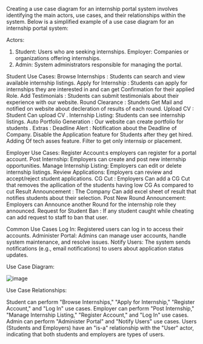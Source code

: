 Creating a use case diagram for an internship portal system involves identifying the main actors, use cases, and their relationships within the system. Below is a simplified example of a use case diagram for an internship portal system:

Actors:

1. Student: Users who are seeking internships.
Employer: Companies or organizations offering internships.
3. Admin: System administrators responsible for managing the portal.

Student Use Cases:
Browse Internships : Students can search and view available internship listings.
Apply for Internship : Students can apply for internships they are interested in and can get Confirmation for their applied Role.
Add Testimonials : Students can submit testimonials about their experience with our website.
Round Clearance : Stundets Get Mail and notified on website about decleration of results of each round. 
Upload CV : Student Can upload CV .
Internship Listing: Students can see internship listings.
Auto Portfolio Generation : Our website can create portfolio for students .
Extras : 
Deadline Alert : Notification about the Deadline of Company.
Disable the Application feature for Students after they get hired.
Adding Of tech asses feature.
Filter to get only internsip or placement.

Employer Use Cases:
Register Account:s employers can register for a portal account.
Post Internship: Employers can create and post new internship opportunities.
Manage Internship Listing: Employers can edit or delete internship listings.
Review Applications: Employers can review and accept/reject student applications.
CG Cut : Employers Can add a CG Cut that removes the apllication of the students having low CG As compared to cut
Result Announcement : The Company Can add excel sheet of result that notifies students about their selection.
Post New Round Announcement: Employers can Announce another Round for the internship role they announced.
Request for Student Ban : If any student caught while cheating can add request to staff to ban that user.

Common Use Cases
Log In: Registered users can log in to access their accounts.
Administer Portal: Admins can manage user accounts, handle system maintenance, and resolve issues.
Notify Users: The system sends notifications (e.g., email notifications) to users about application status updates.

Use Case Diagram:

![image](https://github.com/mayank-0407/GetPlaced/assets/97796657/ab251ec5-6cf8-434e-bf50-20ffa99ca74c)

Use Case Relationships:

Student can perform "Browse Internships," "Apply for Internship," "Register Account," and "Log In" use cases.
Employer can perform "Post Internship," "Manage Internship Listing," "Register Account," and "Log In" use cases.
Admin can perform "Administer Portal" and "Notify Users" use cases.
Users (Students and Employers) have an "is-a" relationship with the "User" actor, indicating that both students and employers are types of users.
